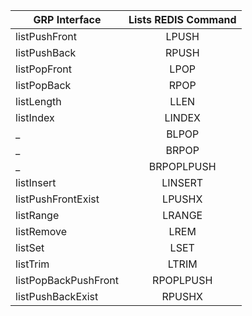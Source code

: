 

GRP Interface | Lists REDIS Command |
---|:---:
listPushFront | LPUSH
listPushBack | RPUSH
listPopFront | LPOP
listPopBack | RPOP
listLength | LLEN
listIndex | LINDEX
  _ | BLPOP
 _ | BRPOP
 _ | BRPOPLPUSH
 listInsert | LINSERT
 listPushFrontExist | LPUSHX
 listRange | LRANGE
 listRemove | LREM
 listSet | LSET
 listTrim | LTRIM
 listPopBackPushFront | RPOPLPUSH
 listPushBackExist | RPUSHX
